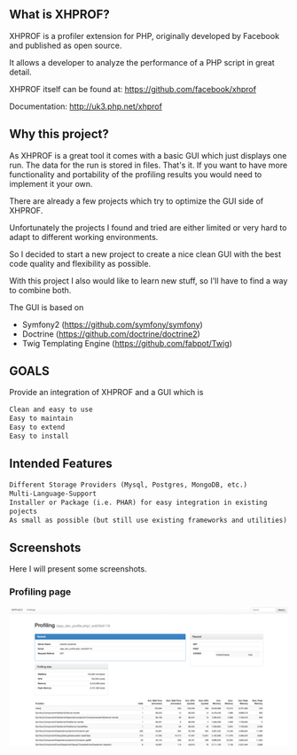 ## What is XHPROF?

XHPROF is a profiler extension for PHP, originally developed by Facebook and published as open source.

It allows a developer to analyze the performance of a PHP script in great detail.

XHPROF itself can be found at: https://github.com/facebook/xhprof

Documentation: http://uk3.php.net/xhprof

## Why this project?

As XHPROF is a great tool it comes with a basic GUI which just displays one run. The data for the run is stored in files. That's it. If you want to have more functionality and portability of the profiling results you would need to implement it your own.

There are already a few projects which try to optimize the GUI side of XHPROF.

Unfortunately the projects I found and tried are either limited or very hard to adapt to different working environments.

So I decided to start a new project to create a nice clean GUI with the best code quality and flexibility as possible.

With this project I also would like to learn new stuff, so I'll have to find a way to combine both.

The GUI is based on 

 * Symfony2 (https://github.com/symfony/symfony)
 * Doctrine (https://github.com/doctrine/doctrine2)
 * Twig Templating Engine (https://github.com/fabpot/Twig)

## GOALS

Provide an integration of XHPROF and a GUI which is

    Clean and easy to use
    Easy to maintain
    Easy to extend
    Easy to install

## Intended Features

    Different Storage Providers (Mysql, Postgres, MongoDB, etc.)
    Multi-Language-Support
    Installer or Package (i.e. PHAR) for easy integration in existing pojects
    As small as possible (but still use existing frameworks and utilities)

## Screenshots

Here I will present some screenshots.

### Profiling page

![](screenshots/profiling-view-wip.png)
